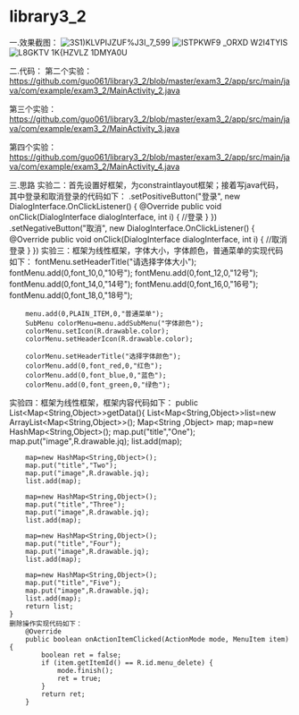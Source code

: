 # library3_2
一.效果截图：
![3S1)KLVPIJZUF%J3I_7_599](https://user-images.githubusercontent.com/114241292/201458815-bf7af615-b325-4514-a054-effd6c846c1d.png)
![ISTPKWF9 _ORXD W2I4TYIS](https://user-images.githubusercontent.com/114241292/201458817-97580e4c-8f85-41cb-b7c0-6093f2323375.png)
![L8GKTV 1K{HZVLZ 1DMYA0U](https://user-images.githubusercontent.com/114241292/201458822-34226800-98d7-4bef-89f1-07bf0bcfc7b3.png)


二.代码：
    第二个实验：https://github.com/guo061/library3_2/blob/master/exam3_2/app/src/main/java/com/example/exam3_2/MainActivity_2.java

   第三个实验：https://github.com/guo061/library3_2/blob/master/exam3_2/app/src/main/java/com/example/exam3_2/MainActivity_3.java

   第四个实验：https://github.com/guo061/library3_2/blob/master/exam3_2/app/src/main/java/com/example/exam3_2/MainActivity_4.java

三.思路
实验二：首先设置好框架，为constraintlayout框架；接着写java代码，其中登录和取消登录的代码如下：
                .setPositiveButton("登录", new DialogInterface.OnClickListener() {
                    @Override
                    public void onClick(DialogInterface dialogInterface, int i) {
                        //登录
                    }
                })
                .setNegativeButton("取消", new DialogInterface.OnClickListener() {
                    @Override
                    public void onClick(DialogInterface dialogInterface, int i) {
                        //取消登录
                    }
                })
实验三：框架为线性框架，字体大小，字体颜色，普通菜单的实现代码如下：
        fontMenu.setHeaderTitle("请选择字体大小");
        fontMenu.add(0,font_10,0,"10号");
        fontMenu.add(0,font_12,0,"12号");
        fontMenu.add(0,font_14,0,"14号");
        fontMenu.add(0,font_16,0,"16号");
        fontMenu.add(0,font_18,0,"18号");

        menu.add(0,PLAIN_ITEM,0,"普通菜单");
        SubMenu colorMenu=menu.addSubMenu("字体颜色");
        colorMenu.setIcon(R.drawable.color);
        colorMenu.setHeaderIcon(R.drawable.color);

        colorMenu.setHeaderTitle("选择字体颜色");
        colorMenu.add(0,font_red,0,"红色");
        colorMenu.add(0,font_blue,0,"蓝色");
        colorMenu.add(0,font_green,0,"绿色");
实验四：框架为线性框架，框架内容代码如下：
        public List<Map<String,Object>>getData(){
        List<Map<String,Object>>list=new ArrayList<Map<String,Object>>();
        Map<String ,Object> map;
        map=new HashMap<String,Object>();
        map.put("title","One");
        map.put("image",R.drawable.jq);
        list.add(map);

        map=new HashMap<String,Object>();
        map.put("title","Two");
        map.put("image",R.drawable.jq);
        list.add(map);

        map=new HashMap<String,Object>();
        map.put("title","Three");
        map.put("image",R.drawable.jq);
        list.add(map);

        map=new HashMap<String,Object>();
        map.put("title","Four");
        map.put("image",R.drawable.jq);
        list.add(map);

        map=new HashMap<String,Object>();
        map.put("title","Five");
        map.put("image",R.drawable.jq);
        list.add(map);
        return list;
    }
    删除操作实现代码如下：
        @Override
        public boolean onActionItemClicked(ActionMode mode, MenuItem item) {
            boolean ret = false;
            if (item.getItemId() == R.id.menu_delete) {
                mode.finish();
                ret = true;
            }
            return ret;
        }
